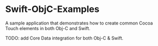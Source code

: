 Swift-ObjC-Examples
===================

A sample application that demonstrates how to create common Cocoa Touch elements in both Obj-C and Swift.

TODO: add Core Data integration for both Obj-C & Swift.

